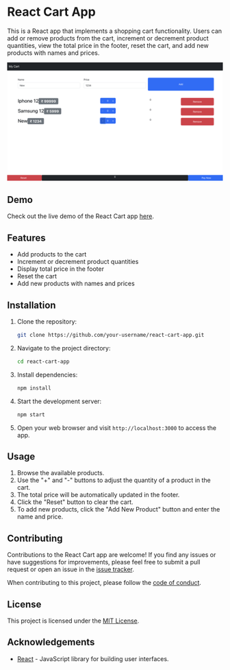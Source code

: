 # React Cart App

This is a React app that implements a shopping cart functionality. Users can add or remove products from the cart, increment or decrement product quantities, view the total price in the footer, reset the cart, and add new products with names and prices.

![React Cart App Screenshot](ss.png)

## Demo

Check out the live demo of the React Cart app [here](https://react-cart-tau-flame.vercel.app).

## Features

- Add products to the cart
- Increment or decrement product quantities
- Display total price in the footer
- Reset the cart
- Add new products with names and prices

## Installation

1. Clone the repository:

   ```bash
   git clone https://github.com/your-username/react-cart-app.git
   ```

2. Navigate to the project directory:

   ```bash
   cd react-cart-app
   ```

3. Install dependencies:

   ```bash
   npm install
   ```

4. Start the development server:

   ```bash
   npm start
   ```

5. Open your web browser and visit `http://localhost:3000` to access the app.

## Usage

1. Browse the available products.
2. Use the "+" and "-" buttons to adjust the quantity of a product in the cart.
3. The total price will be automatically updated in the footer.
4. Click the "Reset" button to clear the cart.
5. To add new products, click the "Add New Product" button and enter the name and price.

## Contributing

Contributions to the React Cart app are welcome! If you find any issues or have suggestions for improvements, please feel free to submit a pull request or open an issue in the [issue tracker](https://github.com/your-username/react-cart-app/issues).

When contributing to this project, please follow the [code of conduct](CODE_OF_CONDUCT.md).

## License

This project is licensed under the [MIT License](LICENSE).

## Acknowledgements

- [React](https://reactjs.org) - JavaScript library for building user interfaces.
